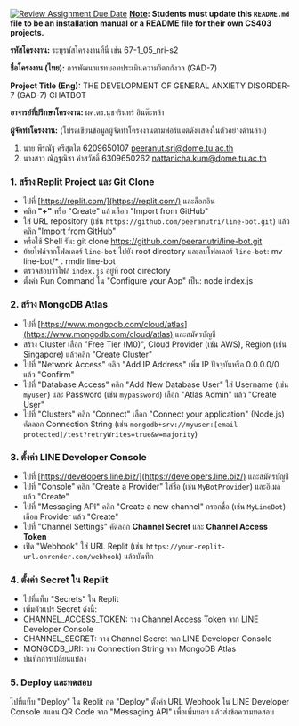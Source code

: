[![Review Assignment Due Date](https://classroom.github.com/assets/deadline-readme-button-22041afd0340ce965d47ae6ef1cefeee28c7c493a6346c4f15d667ab976d596c.svg)](https://classroom.github.com/a/w8H8oomW)
**<ins>Note</ins>: Students must update this `README.md` file to be an installation manual or a README file for their own CS403 projects.**

**รหัสโครงงาน:** ระบุรหัสโครงงานที่นี่ เช่น 67-1_05_nri-s2

**ชื่อโครงงาน (ไทย):** การพัฒนาแชทบอทประเมินความวิตกกังวล (GAD-7)

**Project Title (Eng):** THE DEVELOPMENT OF GENERAL ANXIETY DISORDER-7 (GAD-7) CHATBOT

**อาจารย์ที่ปรึกษาโครงงาน:** ผศ.ดร.นุชจรินทร์ อินต๊ะหล้า

**ผู้จัดทำโครงงาน:** (โปรดเขียนข้อมูลผู้จัดทำโครงงานตามฟอร์แมตดังแสดงในตัวอย่างด้านล่าง)
1. นาย พีรณัฐ ศรีสุตโต 6209650107 peeranut.sri@dome.tu.ac.th
2. นางสาว ณัฎฐณิชา คำสวัสดิ์ 6309650262 nattanicha.kum@dome.tu.ac.th
   
### 1. สร้าง Replit Project และ Git Clone
- ไปที่ [https://replit.com/](https://replit.com/) และล็อกอิน
- คลิก **"+"** หรือ "Create" แล้วเลือก "Import from GitHub"
- ใส่ URL repository (เช่น `https://github.com/peeranutri/line-bot.git`) แล้วคลิก "Import from GitHub"
- หรือใช้ Shell รัน: git clone https://github.com/peeranutri/line-bot.git
- ย้ายไฟล์จากโฟลเดอร์ `line-bot` ไปยัง root directory และลบโฟลเดอร์ `line-bot`:
mv line-bot/* .
rmdir line-bot
- ตรวจสอบว่าไฟล์ `index.js` อยู่ที่ root directory
- ตั้งค่า Run Command ใน "Configure your App" เป็น:
node index.js
### 2. สร้าง MongoDB Atlas
- ไปที่ [https://www.mongodb.com/cloud/atlas](https://www.mongodb.com/cloud/atlas) และสมัครบัญชี
- สร้าง Cluster เลือก "Free Tier (M0)", Cloud Provider (เช่น AWS), Region (เช่น Singapore) แล้วคลิก "Create Cluster"
- ไปที่ "Network Access" คลิก "Add IP Address" เพิ่ม IP ปัจจุบันหรือ 0.0.0.0/0 แล้ว "Confirm"
- ไปที่ "Database Access" คลิก "Add New Database User" ใส่ Username (เช่น `myuser`) และ Password (เช่น `mypassword`) เลือก "Atlas Admin" แล้ว "Create User"
- ไปที่ "Clusters" คลิก "Connect" เลือก "Connect your application" (Node.js) คัดลอก Connection String (เช่น `mongodb+srv://myuser:[email protected]/test?retryWrites=true&w=majority`)

### 3. ตั้งค่า LINE Developer Console
- ไปที่ [https://developers.line.biz/](https://developers.line.biz/) และสมัครบัญชี
- ไปที่ "Console" คลิก "Create a Provider" ใส่ชื่อ (เช่น `MyBotProvider`) และอีเมล แล้ว "Create"
- ไปที่ "Messaging API" คลิก "Create a new channel" กรอกชื่อ (เช่น `MyLineBot`) เลือก Provider แล้ว "Create"
- ไปที่ "Channel Settings" คัดลอก **Channel Secret** และ **Channel Access Token**
- เปิด "Webhook" ใส่ URL Replit (เช่น `https://your-replit-url.onrender.com/webhook`) แล้วบันทึก

### 4. ตั้งค่า Secret ใน Replit
- ไปที่แท็บ "Secrets" ใน Replit
- เพิ่มตัวแปร Secret ดังนี้:
- CHANNEL_ACCESS_TOKEN: วาง Channel Access Token จาก LINE Developer Console
- CHANNEL_SECRET: วาง Channel Secret จาก LINE Developer Console
- MONGODB_URI: วาง Connection String จาก MongoDB Atlas
- บันทึกการเปลี่ยนแปลง

### 5. Deploy และทดสอบ
ไปที่แท็บ "Deploy" ใน Replit กด "Deploy"
ตั้งค่า URL Webhook ใน LINE Developer Console
สแกน QR Code จาก "Messaging API" เพื่อเพิ่มบอท แล้วส่งข้อความทดสอบ
  
